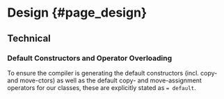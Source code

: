 # Design                                                                              {#page_design}

## Technical

### Default Constructors and Operator Overloading

To ensure the compiler is generating the default constructors (incl. copy- and move-ctors) as well
as the default copy- and move-assignment operators for our classes, these are explicitly stated as
`= default`.
